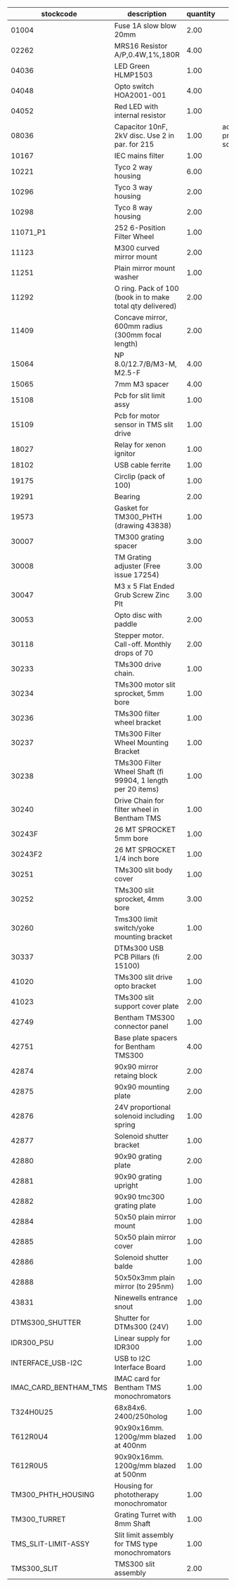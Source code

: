 |stockcode|description|quantity|location|
|---------|-----------|--------|--------|
|01004|Fuse 1A slow blow 20mm|2.00||
|02262|MRS16 Resistor A/P,0.4W,1%,180R|4.00||
|04036|LED Green HLMP1503|1.00||
|04048|Opto switch  HOA2001-001|4.00||
|04052|Red LED with internal resistor|1.00||
|08036|Capacitor 10nF, 2kV disc. Use 2 in par. for 215|1.00|across proportional solenoid|
|10167|IEC mains filter|1.00||
|10221|Tyco 2 way housing|6.00||
|10296|Tyco 3 way housing|2.00||
|10298|Tyco 8 way housing|2.00||
|11071_P1|252 6-Position Filter Wheel|1.00||
|11123|M300 curved mirror mount|2.00||
|11251|Plain mirror mount washer|1.00||
|11292|O ring. Pack of 100 (book in to make total qty delivered)|2.00||
|11409|Concave mirror, 600mm radius (300mm focal length)|2.00||
|15064|NP 8.0/12.7/B/M3-M, M2.5-F|4.00||
|15065|7mm M3 spacer|4.00||
|15108|Pcb for slit limit assy|1.00||
|15109|Pcb for motor sensor in TMS slit drive|1.00||
|18027|Relay for xenon ignitor|1.00||
|18102|USB cable ferrite|1.00||
|19175|Circlip (pack of 100)|1.00||
|19291|Bearing|2.00||
|19573|Gasket for TM300_PHTH (drawing 43838)|1.00||
|30007|TM300 grating spacer|3.00||
|30008|TM Grating adjuster (Free issue 17254)|3.00||
|30047|M3 x 5 Flat Ended Grub Screw Zinc Plt|3.00||
|30053|Opto disc with paddle|2.00||
|30118|Stepper motor.  Call-off.  Monthly drops of 70|2.00||
|30233|TMs300 drive chain.|1.00||
|30234|TMs300 motor slit sprocket, 5mm bore|1.00||
|30236|TMs300 filter wheel bracket|1.00||
|30237|TMs300 Filter Wheel Mounting Bracket|1.00||
|30238|TMs300 Filter Wheel Shaft (fi 99904, 1 length per 20 items)|1.00||
|30240|Drive Chain for filter wheel in Bentham TMS|1.00||
|30243F|26 MT SPROCKET 5mm bore|1.00||
|30243F2|26 MT SPROCKET 1/4 inch bore|1.00||
|30251|TMs300 slit body cover|1.00||
|30252|TMs300 slit sprocket, 4mm bore|3.00||
|30260|Tms300 limit switch/yoke mounting bracket|1.00||
|30337|DTMs300 USB PCB Pillars (fi 15100)|2.00||
|41020|TMs300 slit drive opto bracket|1.00||
|41023|TMs300 slit support cover plate|2.00||
|42749|Bentham TMS300 connector panel|1.00||
|42751|Base plate spacers for Bentham TMS300|4.00||
|42874|90x90 mirror retaing block|2.00||
|42875|90x90 mounting plate|2.00||
|42876|24V proportional solenoid including spring|1.00||
|42877|Solenoid shutter bracket|1.00||
|42880|90x90 grating plate|2.00||
|42881|90x90 grating upright|1.00||
|42882|90x90 tmc300 grating plate|1.00||
|42884|50x50 plain mirror mount|1.00||
|42885|50x50 plain mirror cover|1.00||
|42886|Solenoid shutter balde|1.00||
|42888|50x50x3mm plain mirror (to 295nm)|1.00||
|43831|Ninewells entrance snout|1.00||
|DTMS300_SHUTTER|Shutter for DTMs300 (24V)|1.00||
|IDR300_PSU|Linear supply for IDR300|1.00||
|INTERFACE_USB-I2C|USB to I2C Interface Board|1.00||
|IMAC_CARD_BENTHAM_TMS|IMAC card for Bentham TMS monochromators|1.00||
|T324H0U25|68x84x6. 2400/250holog|1.00||
|T612R0U4|90x90x16mm. 1200g/mm blazed at 400nm|1.00||
|T612R0U5|90x90x16mm. 1200g/mm blazed at 500nm|1.00||
|TM300_PHTH_HOUSING|Housing for phototherapy monochromator|1.00||
|TM300_TURRET|Grating Turret with 8mm Shaft|1.00||
|TMS_SLIT-LIMIT-ASSY|Slit limit assembly for TMS type monochromators|1.00||
|TMS300_SLIT|TMS300 slit assembly|2.00||
